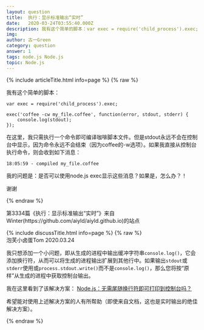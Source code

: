 ```yaml
---
layout: question
title:  执行：显示标准输出“实时”
date:   2020-03-24T03:55:40.000Z
description: 我有这个简单的脚本：var exec = require('child_process').exec;exec('coffee -cw my_fi...
img: 
author: 古一Green
category: question
answer: 1
tags: node.js Node.js
topic: Node.js
---
```

<div class="article-root">
  <div class="article">
    {% include articleTitle.html info=page %}
    {% raw %}
    <div class="article-content"><p><font style="vertical-align: inherit;"><font style="vertical-align: inherit;">我有这个简单的脚本：</font></font></p>

<pre><code>var exec = require('child_process').exec;<font></font>
<font></font>
exec('coffee -cw my_file.coffee', function(error, stdout, stderr) {<font></font>
    console.log(stdout);<font></font>
});<font></font>
</code></pre>

<p><font style="vertical-align: inherit;"><font style="vertical-align: inherit;">在这里，我只需执行一个命令即可编译咖啡脚本文件。</font><font style="vertical-align: inherit;">但是stdout永远不会在控制台中显示，因为命令永远不会结束（因为coffee的-w选项）。</font><font style="vertical-align: inherit;">如果我直接从控制台执行命令，则会收到如下消息：</font></font></p>

<pre><code>18:05:59 - compiled my_file.coffee
</code></pre>

<p><font style="vertical-align: inherit;"><font style="vertical-align: inherit;">我的问题是：是否可以使用node.js exec显示这些消息？</font><font style="vertical-align: inherit;">如果是，怎么办？</font><font style="vertical-align: inherit;">！</font></font></p>

<p><font style="vertical-align: inherit;"><font style="vertical-align: inherit;">谢谢</font></font></p></div>
    {% endraw %}
  </div>
  <p class="winter_mark">第3334篇《执行：显示标准输出“实时”》来自Winter(https://github.com/aiyld/aiyld.github.io)的站点</p>
  <div class="discuss-wrapper">
    {% include discussTitle.html info=page %}
    {% raw %}
    <div class="discuss-item">
        <div class="discuss-parent">
          <div class="discuss-meta">
            <span class="discuss-user">泡芙小卤蛋Tom</span>
            <span class="discuss-time">2020.03.24</span>
          </div>
          <div class="discuss-comment"><p><font style="vertical-align: inherit;"><font style="vertical-align: inherit;">我只想添加一个小问题，即从生成的进程中输出缓冲字符串</font></font><code>console.log()</code><font style="vertical-align: inherit;"><font style="vertical-align: inherit;">，它会添加换行符，从而可以将生成的进程输出扩展到其他行中。</font><font style="vertical-align: inherit;">如果输出</font></font><code>stdout</code><font style="vertical-align: inherit;"><font style="vertical-align: inherit;">或</font></font><code>stderr</code><font style="vertical-align: inherit;"><font style="vertical-align: inherit;">使用</font><font style="vertical-align: inherit;">或</font></font><code>process.stdout.write()</code><font style="vertical-align: inherit;"><font style="vertical-align: inherit;">而不是</font></font><code>console.log()</code><font style="vertical-align: inherit;"><font style="vertical-align: inherit;">，那么您将按“原样”从生成的进程中获取控制台输出。</font></font></p>

<p><font style="vertical-align: inherit;"><font style="vertical-align: inherit;">我在这里看到了该解决方案：
 </font></font><a href="https://stackoverflow.com/questions/6157497/node-js-printing-to-console-without-a-trailing-newline"><font style="vertical-align: inherit;"><font style="vertical-align: inherit;">Node.js：无需尾随换行符即可打印到控制台吗？</font></font></a></p>

<p><font style="vertical-align: inherit;"><font style="vertical-align: inherit;">希望能对使用上述解决方案的人有所帮助（即使来自文档，这也是实时输出的绝佳解决方案）。</font></font></p></div>
        </div></div>
    {% endraw %}
  </div>
<div>

